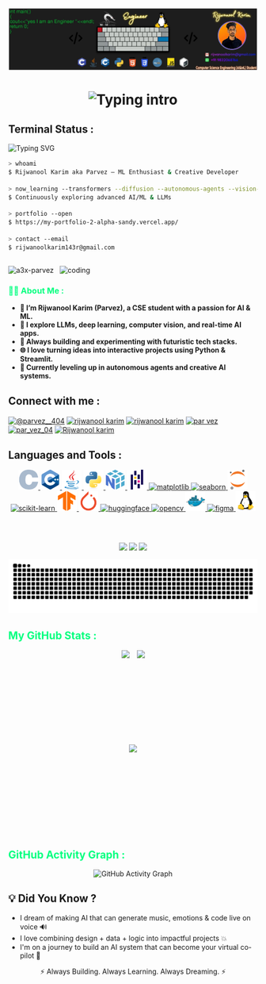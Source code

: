 ![image](https://github.com/A3x-parvez/A3x-parvez/blob/main/gitbanner1.jpg)
<!--<h1 align="center">Hi 👋, I'm Rijwanool Karim (Parvez)</h1>
<h3 align="center">A Computer Science Engineer from India</h3> -->
<!-- ✨ Animated Typing Name Header -->


<h1 align="center">
  <img src="https://readme-typing-svg.demolab.com?font=JetBrains+Mono&size=28&duration=3000&pause=1000&color=5FFFD1&center=true&vCenter=true&width=1000&lines=Hi+%F0%9F%91%8B%2C+I'm+Rijwanool+Karim+(Parvez);Futuristic+Thinker+%7C+AI+Engineer+%7C+Code+Artist;Welcome+to+my+Cyber+Terminal+%F0%9F%94%8E" alt="Typing intro"/>
</h1>

<!-- 🤖 Terminal Style Info Section -->
## Terminal Status : 
<div align="left">

<img src="https://readme-typing-svg.demolab.com?font=Fira+Code&size=20&pause=1000&color=00FFF9&width=600&height=100&lines=%24+whoami+-+Rijwanool+Karim+(Parvez);%24+Exploring+AI%2C+ML%2C+DL%2C+Vision+%26+LLMs;%24+now_learning+--transformers+--diffusion+--RL+--LangChain+--UIUX;%24+open+portfolio+%3D%3E+link+below+%F0%9F%91%87" alt="Typing SVG"/>

```bash
> whoami
$ Rijwanool Karim aka Parvez — ML Enthusiast & Creative Developer

> now_learning --transformers --diffusion --autonomous-agents --vision-models --langchain
$ Continuously exploring advanced AI/ML & LLMs

> portfolio --open
$ https://my-portfolio-2-alpha-sandy.vercel.app/

> contact --email
$ rijwanoolkarim143r@gmail.com
```
</div>

<h2> </h2>

<img align="right" alt="coding" width="400" src="https://steamuserimages-a.akamaihd.net/ugc/854976916434675605/0A7FF9FDC45305AB9F1B4F51DCAC315274B28F96/?imw=5000&imh=5000&ima=fit&impolicy=Letterbox&imcolor=%23000000&letterbox=false">


<p align="left"> <img src="https://komarev.com/ghpvc/?username=a3x-parvez&label=Profile%20views&color=0e75b6&style=flat" alt="a3x-parvez" /> </p>

<!--<p align="left"> <a href="https://twitter.com/@parvez__404" target="blank"><img src="https://img.shields.io/twitter/follow/parvez__404?logo=twitter&style=for-the-badge" alt="parvez__404" /></a> </p> -->


<h3 align="left" style="color: #00FF7F;">👨‍💻 About Me :</h3>

- **🚀 I’m Rijwanool Karim (Parvez), a CSE student with a passion for AI & ML.**
- **🧠 I explore LLMs, deep learning, computer vision, and real-time AI apps.**
- **🎯 Always building and experimenting with futuristic tech stacks.**
- **🌐 I love turning ideas into interactive projects using Python & Streamlit.**
- **📍 Currently leveling up in autonomous agents and creative AI systems.**

<h2> </h2>
<h2 align="left">Connect with me :</h2>
<p align="left">
<a href="https://twitter.com/@parvez__404" target="blank"><img align="center" src="https://raw.githubusercontent.com/rahuldkjain/github-profile-readme-generator/master/src/images/icons/Social/twitter.svg" alt="@parvez__404" height="30" width="40" /></a>
<a href="https://www.linkedin.com/in/rijwanool-karim-89b6b5255/" target="blank"><img align="center" src="https://raw.githubusercontent.com/rahuldkjain/github-profile-readme-generator/master/src/images/icons/Social/linked-in-alt.svg" alt="rijwanool karim" height="30" width="40" /></a>
<a href="https://stackoverflow.com/users/26464518/rijwanool-karim" target="blank"><img align="center" src="https://raw.githubusercontent.com/rahuldkjain/github-profile-readme-generator/master/src/images/icons/Social/stack-overflow.svg" alt="rijwanool karim" height="30" width="40" /></a>
<a href="https://facebook.com/rijwanool.karim" target="blank"><img align="center" src="https://raw.githubusercontent.com/rahuldkjain/github-profile-readme-generator/master/src/images/icons/Social/facebook.svg" alt="par vez" height="30" width="40" /></a>
<a href="https://instagram.com/par_vez_04" target="blank"><img align="center" src="https://raw.githubusercontent.com/rahuldkjain/github-profile-readme-generator/master/src/images/icons/Social/instagram.svg" alt="par_vez_04" height="30" width="40" /></a>
<a href="https://my-portfolio-2-alpha-sandy.vercel.app/" target="blank"><img align="center" src="https://i.pinimgproxy.com/?url=aHR0cHM6Ly9jZG4taWNvbnMtcG5nLmZsYXRpY29uLmNvbS8yNTYvMjE5LzIxOTk3MC5wbmc=&ts=1751050354&sig=2f7037c39366fade330987dc6298e1c44f51e857e3dd152bc53195c6fa0be81a" alt="Rijwanool karim" height="35" width="35" /></a>
</p>

<!-- <h3 align="left">Languages and Tools:</h3>
<p align="left"> <a href="https://www.cprogramming.com/" target="_blank" rel="noreferrer"> <img src="https://raw.githubusercontent.com/devicons/devicon/master/icons/c/c-original.svg" alt="c" width="40" height="40"/> </a> <a href="https://www.w3schools.com/cpp/" target="_blank" rel="noreferrer"> <img src="https://raw.githubusercontent.com/devicons/devicon/master/icons/cplusplus/cplusplus-original.svg" alt="cplusplus" width="40" height="40"/> </a> <a href="https://www.figma.com/" target="_blank" rel="noreferrer"> <img src="https://www.vectorlogo.zone/logos/figma/figma-icon.svg" alt="figma" width="40" height="40"/> </a> <a href="https://www.java.com" target="_blank" rel="noreferrer"> <img src="https://raw.githubusercontent.com/devicons/devicon/master/icons/java/java-original.svg" alt="java" width="40" height="40"/> </a> <a href="https://www.linux.org/" target="_blank" rel="noreferrer"> <img src="https://raw.githubusercontent.com/devicons/devicon/master/icons/linux/linux-original.svg" alt="linux" width="40" height="40"/> </a> <a href="https://www.mysql.com/" target="_blank" rel="noreferrer"> <img src="https://raw.githubusercontent.com/devicons/devicon/master/icons/mysql/mysql-original-wordmark.svg" alt="mysql" width="40" height="40"/> </a> <a href="https://pandas.pydata.org/" target="_blank" rel="noreferrer"> <img src="https://raw.githubusercontent.com/devicons/devicon/2ae2a900d2f041da66e950e4d48052658d850630/icons/pandas/pandas-original.svg" alt="pandas" width="40" height="40"/> </a> <a href="https://www.python.org" target="_blank" rel="noreferrer"> <img src="https://raw.githubusercontent.com/devicons/devicon/master/icons/python/python-original.svg" alt="python" width="40" height="40"/> </a> <a href="https://seaborn.pydata.org/" target="_blank" rel="noreferrer"> <img src="https://seaborn.pydata.org/_images/logo-mark-lightbg.svg" alt="seaborn" width="40" height="40"/> </a> </p> -->

<h2 align="left">Languages and Tools :</h2>
<p align="center">
  <!-- Programming Languages -->
  <a href="https://www.cprogramming.com/" target="_blank" rel="noreferrer">
    <img src="https://raw.githubusercontent.com/devicons/devicon/master/icons/c/c-original.svg" alt="c" width="40" height="40"/>
  </a>
  <a href="https://www.w3schools.com/cpp/" target="_blank" rel="noreferrer">
    <img src="https://raw.githubusercontent.com/devicons/devicon/master/icons/cplusplus/cplusplus-original.svg" alt="cplusplus" width="40" height="40"/>
  </a>
  <a href="https://www.java.com" target="_blank" rel="noreferrer">
    <img src="https://raw.githubusercontent.com/devicons/devicon/master/icons/java/java-original.svg" alt="java" width="40" height="40"/>
  </a>
  <a href="https://www.python.org" target="_blank" rel="noreferrer">
    <img src="https://raw.githubusercontent.com/devicons/devicon/master/icons/python/python-original.svg" alt="python" width="40" height="40"/>
  </a>

  <!-- Data & Visualization -->
  <a href="https://numpy.org/" target="_blank" rel="noreferrer">
    <img src="https://raw.githubusercontent.com/devicons/devicon/master/icons/numpy/numpy-original.svg" alt="numpy" width="40" height="40"/>
  </a>
  <a href="https://pandas.pydata.org/" target="_blank" rel="noreferrer">
    <img src="https://raw.githubusercontent.com/devicons/devicon/master/icons/pandas/pandas-original.svg" alt="pandas" width="40" height="40"/>
  </a>
  <a href="https://matplotlib.org/" target="_blank" rel="noreferrer">
    <img src="https://upload.wikimedia.org/wikipedia/commons/8/84/Matplotlib_icon.svg" alt="matplotlib" width="40" height="40"/>
  </a>
  <a href="https://seaborn.pydata.org/" target="_blank" rel="noreferrer">
    <img src="https://seaborn.pydata.org/_images/logo-mark-lightbg.svg" alt="seaborn" width="40" height="40"/>
  </a>
  <a href="https://jupyter.org/" target="_blank" rel="noreferrer">
    <img src="https://raw.githubusercontent.com/devicons/devicon/master/icons/jupyter/jupyter-original.svg" alt="jupyter" width="40" height="40"/>
  </a>

  <!-- ML/DL/NLP -->
  <a href="https://scikit-learn.org/" target="_blank" rel="noreferrer">
    <img src="https://upload.wikimedia.org/wikipedia/commons/0/05/Scikit_learn_logo_small.svg" alt="scikit-learn" width="40" height="40"/>
  </a>
  <a href="https://www.tensorflow.org/" target="_blank" rel="noreferrer">
    <img src="https://raw.githubusercontent.com/devicons/devicon/master/icons/tensorflow/tensorflow-original.svg" alt="tensorflow" width="40" height="40"/>
  </a>
  <a href="https://pytorch.org/" target="_blank" rel="noreferrer">
    <img src="https://raw.githubusercontent.com/devicons/devicon/master/icons/pytorch/pytorch-original.svg" alt="pytorch" width="40" height="40"/>
  </a>
  <a href="https://huggingface.co/" target="_blank" rel="noreferrer">
    <img src="https://huggingface.co/front/assets/huggingface_logo.svg" alt="huggingface" width="40" height="40"/>
  </a>
  <a href="https://opencv.org/" target="_blank" rel="noreferrer">
    <img src="https://upload.wikimedia.org/wikipedia/commons/3/32/OpenCV_Logo_with_text_svg_version.svg" alt="opencv" width="40" height="40"/>
  </a>

  <a href="https://www.docker.com/" target="_blank" rel="noreferrer">
    <img src="https://raw.githubusercontent.com/devicons/devicon/master/icons/docker/docker-original.svg" alt="docker" width="40" height="40"/>
  </a>

  <!-- UI Tools -->
  <a href="https://www.figma.com/" target="_blank" rel="noreferrer">
    <img src="https://www.vectorlogo.zone/logos/figma/figma-icon.svg" alt="figma" width="40" height="40"/>
  </a>
  <a href="https://www.linux.org/" target="_blank" rel="noreferrer">
    <img src="https://raw.githubusercontent.com/devicons/devicon/master/icons/linux/linux-original.svg" alt="linux" width="40" height="40"/>
  </a>
</p>
<h2> </h2>
<br>
<!-- 🔥 Custom Badges -->
<p align="center">
  <img src="https://img.shields.io/badge/Favorite_Tech-AI%2FML-informational?style=for-the-badge&color=7F00FF"/>
  <img src="https://img.shields.io/badge/Coffee_Powered-☕-yellow?style=for-the-badge"/>
  <img src="https://img.shields.io/badge/Vibe-🔥%20Cyberpunk-darkred?style=for-the-badge"/>
</p>

<div align="center">
<picture>
  <source
    media="(prefers-color-scheme: dark)"
    srcset="https://raw.githubusercontent.com/platane/snk/output/github-contribution-grid-snake-dark.svg"
  />
  <source
    media="(prefers-color-scheme: light)"
    srcset="https://raw.githubusercontent.com/platane/snk/output/github-contribution-grid-snake.svg"
  />
  <img
    alt="github contribution grid snake animation"
    src="https://raw.githubusercontent.com/platane/snk/output/github-contribution-grid-snake.svg"
  />
</picture>
</div>

<h2></h2>
<!-- 📈 GitHub Stats with Animation -->
<h2 align="left" style="color: #00FF7F;">My GitHub Stats : </h2>

<div align="center" style="display: flex; flex-direction: column; align-items: center; gap: 10px;">
  <div style="display: flex; flex-wrap: wrap; justify-content: center; gap: 15px;">
    <img src="https://github-readme-stats.vercel.app/api?username=A3x-parvez&show_icons=true&theme=radical&border_radius=10" height="180"/>
    <img src="https://github-readme-stats.vercel.app/api/top-langs/?username=A3x-parvez&layout=compact&theme=radical" height="180"/>
  </div>
  <img src="https://github-readme-streak-stats.herokuapp.com?user=A3x-parvez&theme=radical" height="180"/>
</div>

<!-- 🌀 GitHub Activity Graph -->
<h2 align="left" style="color: #00FF7F;">GitHub Activity Graph : </h2>
<p align="center">
  <img src="https://github-readme-activity-graph.vercel.app/graph?username=A3x-parvez&theme=react-dark&area=true&hide_border=true" alt="GitHub Activity Graph"/>
</p>


<!--<p><img align="left" src="https://github-readme-stats.vercel.app/api/top-langs?username=a3x-parvez&show_icons=true&locale=en&layout=compact" alt="a3x-parvez" /></p>

<p>&nbsp;<img align="center" src="https://github-readme-stats.vercel.app/api?username=a3x-parvez&show_icons=true&locale=en" alt="a3x-parvez" /></p>

<p><img align="center" src="https://github-readme-streak-stats.herokuapp.com/?user=a3x-parvez&" alt="a3x-parvez" /></p> -->

<!-- ✨ Did You Know Section -->
<h2 align="left">💡 Did You Know ? </h2>
<ul>
  <li>I dream of making AI that can generate music, emotions & code live on voice 🔊</li>
  <li>I love combining design + data + logic into impactful projects 💥</li>
  <li>I'm on a journey to build an AI system that can become your virtual co-pilot 🚀</li>
</ul>

<p align="center">⚡ Always Building. Always Learning. Always Dreaming. ⚡</p>

